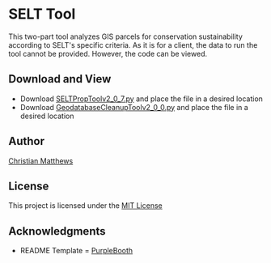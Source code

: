 # SELT Tool

This two-part tool analyzes GIS parcels for conservation sustainability according to SELT's specific criteria. As it is for a client, the data to run the tool cannot be provided. However, the code can be viewed.

## Download and View

* Download [SELTPropToolv2_0_7.py](SELTPropToolv2_0_7.py) and place the file in a desired location
* Download [GeodatabaseCleanupToolv2_0_0.py](GeodatabaseCleanupToolv2_0_0.py) and place the file in a desired location


## Author

[Christian Matthews](https://github.com/csmatthews)

## License

This project is licensed under the [MIT License](LICENSE.md)

## Acknowledgments

* README Template = [PurpleBooth](https://github.com/PurpleBooth)
